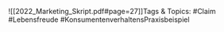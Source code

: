 
![[2022_Marketing_Skript.pdf#page=27]]Tags & Topics:
   #Claim
   #Lebensfreude
   #KonsumentenverhaltensPraxisbeispiel